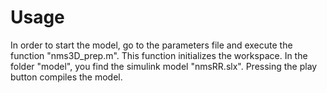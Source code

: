 # Usage
In order to start the model, go to the parameters file and execute the function "nms3D_prep.m". This function initializes the workspace.  In the folder "model", you find the simulink model  "nmsRR.slx". Pressing the play button compiles the model.
